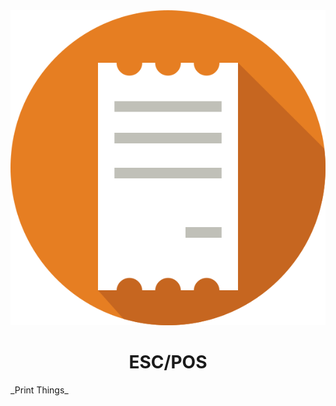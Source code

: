 <div align="center"><img src="./assets/receipt.svg"></div>
<div align="center"><h1>ESC/POS</h1></div>
_Print Things_
